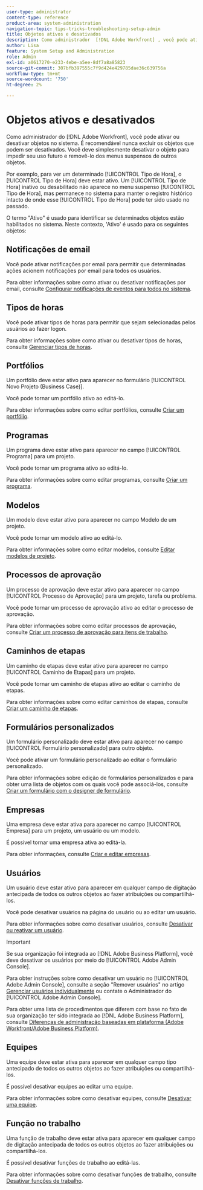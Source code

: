```yaml
---
user-type: administrator
content-type: reference
product-area: system-administration
navigation-topic: tips-tricks-troubleshooting-setup-admin
title: Objetos ativos e desativados
description: Como administrador  [!DNL Adobe Workfront] , você pode ativar ou desativar objetos no sistema. É recomendável nunca excluir os objetos que podem ser desativados. Você deve simplesmente desativar o objeto para impedir seu uso futuro e removê-lo dos menus suspensos de outros objetos.
author: Lisa
feature: System Setup and Administration
role: Admin
exl-id: a0617270-e233-4ebe-a5ee-8df7a8a85823
source-git-commit: 307bfb397555c7f9d424e429785dae36c639756a
workflow-type: tm+mt
source-wordcount: '750'
ht-degree: 2%

---
```


# Objetos ativos e desativados

Como administrador do [!DNL Adobe Workfront], você pode ativar ou desativar objetos no sistema. É recomendável nunca excluir os objetos que podem ser desativados. Você deve simplesmente desativar o objeto para impedir seu uso futuro e removê-lo dos menus suspensos de outros objetos.

Por exemplo, para ver um determinado [!UICONTROL Tipo de Hora], o [!UICONTROL Tipo de Hora] deve estar ativo. Um [!UICONTROL Tipo de Hora] inativo ou desabilitado não aparece no menu suspenso [!UICONTROL Tipo de Hora], mas permanece no sistema para manter o registro histórico intacto de onde esse [!UICONTROL Tipo de Hora] pode ter sido usado no passado.

O termo &quot;Ativo&quot; é usado para identificar se determinados objetos estão habilitados no sistema. Neste contexto, &#39;Ativo&#39; é usado para os seguintes objetos:

## Notificações de email

Você pode ativar notificações por email para permitir que determinadas ações acionem notificações por email para todos os usuários.

Para obter informações sobre como ativar ou desativar notificações por email, consulte [Configurar notificações de eventos para todos no sistema](../../administration-and-setup/manage-workfront/emails/configure-event-notifications-for-everyone-in-the-system.md).

## Tipos de horas

Você pode ativar tipos de horas para permitir que sejam selecionadas pelos usuários ao fazer logon.

Para obter informações sobre como ativar ou desativar tipos de horas, consulte [Gerenciar tipos de horas](../../administration-and-setup/set-up-workfront/configure-timesheets-schedules/hour-types.md).

## Portfólios

Um portfólio deve estar ativo para aparecer no formulário [!UICONTROL Novo Projeto (Business Case)].

Você pode tornar um portfólio ativo ao editá-lo.

Para obter informações sobre como editar portfólios, consulte [Criar um portfólio](../../manage-work/portfolios/create-and-manage-portfolios/create-portfolios.md).

## Programas

Um programa deve estar ativo para aparecer no campo [!UICONTROL Programa] para um projeto.

Você pode tornar um programa ativo ao editá-lo.

Para obter informações sobre como editar programas, consulte [Criar um programa](../../manage-work/portfolios/create-and-manage-programs/create-program.md).

## Modelos

Um modelo deve estar ativo para aparecer no campo Modelo de um projeto.

Você pode tornar um modelo ativo ao editá-lo.

Para obter informações sobre como editar modelos, consulte [Editar modelos de projeto](../../manage-work/projects/create-and-manage-templates/edit-templates.md).

## Processos de aprovação

Um processo de aprovação deve estar ativo para aparecer no campo [!UICONTROL Processo de Aprovação] para um projeto, tarefa ou problema.

Você pode tornar um processo de aprovação ativo ao editar o processo de aprovação.

Para obter informações sobre como editar processos de aprovação, consulte [Criar um processo de aprovação para itens de trabalho](../../administration-and-setup/customize-workfront/configure-approval-milestone-processes/create-approval-processes.md).

## Caminhos de etapas

Um caminho de etapas deve estar ativo para aparecer no campo [!UICONTROL Caminho de Etapas] para um projeto.

Você pode tornar um caminho de etapas ativo ao editar o caminho de etapas.

Para obter informações sobre como editar caminhos de etapas, consulte [Criar um caminho de etapas](../../administration-and-setup/customize-workfront/configure-approval-milestone-processes/create-milestone-path.md).

## Formulários personalizados

Um formulário personalizado deve estar ativo para aparecer no campo [!UICONTROL Formulário personalizado] para outro objeto.

Você pode ativar um formulário personalizado ao editar o formulário personalizado.

Para obter informações sobre edição de formulários personalizados e para obter uma lista de objetos com os quais você pode associá-los, consulte [Criar um formulário com o designer de formulário](/help/quicksilver/administration-and-setup/customize-workfront/create-manage-custom-forms/form-designer/design-a-form/design-a-form.md).

## Empresas

Uma empresa deve estar ativa para aparecer no campo [!UICONTROL Empresa] para um projeto, um usuário ou um modelo.

É possível tornar uma empresa ativa ao editá-la.

Para obter informações, consulte [Criar e editar empresas](../../administration-and-setup/set-up-workfront/organizational-setup/create-and-edit-companies.md).

## Usuários

Um usuário deve estar ativo para aparecer em qualquer campo de digitação antecipada de todos os outros objetos ao fazer atribuições ou compartilhá-los.

Você pode desativar usuários na página do usuário ou ao editar um usuário.

Para obter informações sobre como desativar usuários, consulte [Desativar ou reativar um usuário](../../administration-and-setup/add-users/create-and-manage-users/deactivate-a-user.md).

>[!IMPORTANT]
>
>Se sua organização foi integrada ao [!DNL Adobe Business Platform], você deve desativar os usuários por meio do [!UICONTROL Adobe Admin Console].
>
>Para obter instruções sobre como desativar um usuário no [!UICONTROL Adobe Admin Console], consulte a seção &quot;Remover usuários&quot; no artigo [Gerenciar usuários individualmente](https://helpx.adobe.com/enterprise/using/manage-users-individually.html) ou contate o Administrador do [!UICONTROL Adobe Admin Console].
>
>Para obter uma lista de procedimentos que diferem com base no fato de sua organização ter sido integrada ao [!DNL Adobe Business Platform], consulte [Diferenças de administração baseadas em plataforma (Adobe Workfront/Adobe Business Platform)](../../administration-and-setup/get-started-wf-administration/actions-in-admin-console.md).

## Equipes

Uma equipe deve estar ativa para aparecer em qualquer campo tipo antecipado de todos os outros objetos ao fazer atribuições ou compartilhá-los.

É possível desativar equipes ao editar uma equipe.

Para obter informações sobre como desativar equipes, consulte [Desativar uma equipe](../../people-teams-and-groups/create-and-manage-teams/deactivate-a-team.md).

## Função no trabalho

Uma função de trabalho deve estar ativa para aparecer em qualquer campo de digitação antecipada de todos os outros objetos ao fazer atribuições ou compartilhá-los.

É possível desativar funções de trabalho ao editá-las.

Para obter informações sobre como desativar funções de trabalho, consulte [Desativar funções de trabalho](../../administration-and-setup/set-up-workfront/organizational-setup/deactivate-job-roles.md).

